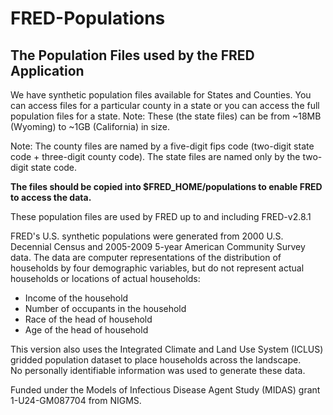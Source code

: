 # FRED-Populations
## The Population Files used by the FRED Application

We have synthetic population files available for States and Counties. You can access files for a particular county in a state or you can access the full population files for a state. Note: These (the state files) can be from ~18MB (Wyoming) to ~1GB (California) in size.

Note: The county files are named by a five-digit fips code (two-digit state code + three-digit county code). The state files  are named only by the two-digit state code.

**The files should be copied into $FRED_HOME/populations to enable FRED to access the data.**

These population files are used by FRED up to and including FRED-v2.8.1

FRED's U.S. synthetic populations were generated from 2000 U.S. Decennial Census and 2005-2009 5-year American Community Survey data. The data are computer representations of the distribution of households by four demographic variables, but do not represent actual households or locations of actual households:
- Income of the household
- Number of occupants in the household
- Race of the head of household
- Age of the head of household

This version also uses the Integrated Climate and Land Use System (ICLUS) gridded population dataset to place households across the landscape.  
No personally identifiable information was used to generate these data.

Funded under the Models of Infectious Disease Agent Study (MIDAS) grant 1-U24-GM087704 from NIGMS.

